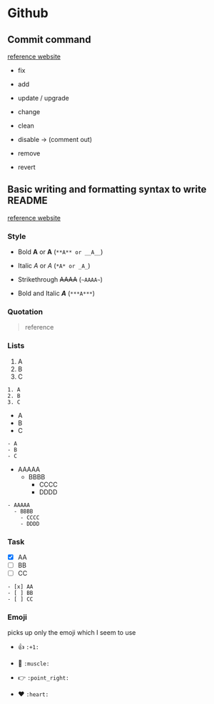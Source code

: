 # Github

## Commit command

[reference website](https://qiita.com/itosho/items/9565c6ad2ffc24c09364)

- fix

- add

- update / upgrade

- change

- clean

- disable -> (comment out) 

- remove

- revert

## __Basic writing and formatting syntax to write README__

[reference website](https://docs.github.com/ja/github/writing-on-github/getting-started-with-writing-and-formatting-on-github/basic-writing-and-formatting-syntax)

### Style

- Bold 
     **A** or __A__   (```**A** or __A__```)

- Italic 
    *A* or _A_   (```*A* or _A_```)

- Strikethrough 
    ~~AAAA~~  (```~AAAA~```)

- Bold and Italic 
    ***A*** (```***A***```)

### Quotation

> reference 


### Lists

1. A
2. B
3. C

```
1. A
2. B
3. C
```

- A
- B
- C

```
- A
- B
- C
```

- AAAAA
  - BBBB
    - CCCC
    - DDDD

```
- AAAAA
  - BBBB
    - CCCC
    - DDDD
```

### Task

- [x] AA
- [ ] BB
- [ ] CC

```
- [x] AA
- [ ] BB
- [ ] CC
```

### Emoji
picks up only the emoji which I seem to use

- :+1: ```:+1:```

- :muscle: ```:muscle:```

- :point_right: ```:point_right:```

- :heart: ```:heart:```